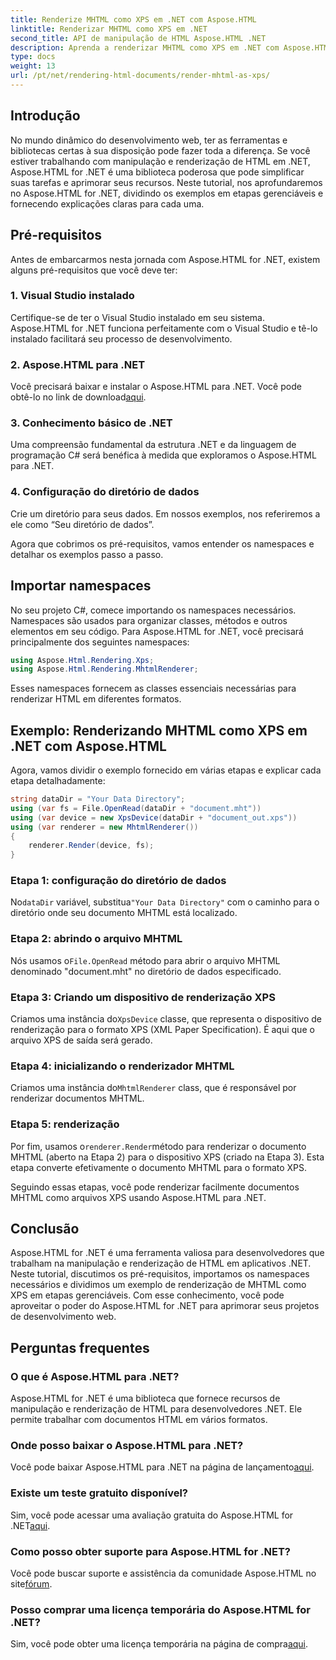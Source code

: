```yaml
---
title: Renderize MHTML como XPS em .NET com Aspose.HTML
linktitle: Renderizar MHTML como XPS em .NET
second_title: API de manipulação de HTML Aspose.HTML .NET
description: Aprenda a renderizar MHTML como XPS em .NET com Aspose.HTML. Aprimore suas habilidades de manipulação de HTML e impulsione seus projetos de desenvolvimento web!
type: docs
weight: 13
url: /pt/net/rendering-html-documents/render-mhtml-as-xps/
---
```

## Introdução

No mundo dinâmico do desenvolvimento web, ter as ferramentas e bibliotecas certas à sua disposição pode fazer toda a diferença. Se você estiver trabalhando com manipulação e renderização de HTML em .NET, Aspose.HTML for .NET é uma biblioteca poderosa que pode simplificar suas tarefas e aprimorar seus recursos. Neste tutorial, nos aprofundaremos no Aspose.HTML for .NET, dividindo os exemplos em etapas gerenciáveis e fornecendo explicações claras para cada uma.

## Pré-requisitos

Antes de embarcarmos nesta jornada com Aspose.HTML for .NET, existem alguns pré-requisitos que você deve ter:

### 1. Visual Studio instalado

Certifique-se de ter o Visual Studio instalado em seu sistema. Aspose.HTML for .NET funciona perfeitamente com o Visual Studio e tê-lo instalado facilitará seu processo de desenvolvimento.

### 2. Aspose.HTML para .NET

 Você precisará baixar e instalar o Aspose.HTML para .NET. Você pode obtê-lo no link de download[aqui](https://releases.aspose.com/html/net/).

### 3. Conhecimento básico de .NET

Uma compreensão fundamental da estrutura .NET e da linguagem de programação C# será benéfica à medida que exploramos o Aspose.HTML para .NET.

### 4. Configuração do diretório de dados

Crie um diretório para seus dados. Em nossos exemplos, nos referiremos a ele como “Seu diretório de dados”.

Agora que cobrimos os pré-requisitos, vamos entender os namespaces e detalhar os exemplos passo a passo.

## Importar namespaces

No seu projeto C#, comece importando os namespaces necessários. Namespaces são usados para organizar classes, métodos e outros elementos em seu código. Para Aspose.HTML for .NET, você precisará principalmente dos seguintes namespaces:

```csharp
using Aspose.Html.Rendering.Xps;
using Aspose.Html.Rendering.MhtmlRenderer;
```

Esses namespaces fornecem as classes essenciais necessárias para renderizar HTML em diferentes formatos.

## Exemplo: Renderizando MHTML como XPS em .NET com Aspose.HTML

Agora, vamos dividir o exemplo fornecido em várias etapas e explicar cada etapa detalhadamente:

```csharp
string dataDir = "Your Data Directory";
using (var fs = File.OpenRead(dataDir + "document.mht"))
using (var device = new XpsDevice(dataDir + "document_out.xps"))
using (var renderer = new MhtmlRenderer())
{
    renderer.Render(device, fs);
}
```

### Etapa 1: configuração do diretório de dados

 No`dataDir` variável, substitua`"Your Data Directory"` com o caminho para o diretório onde seu documento MHTML está localizado.

### Etapa 2: abrindo o arquivo MHTML

 Nós usamos o`File.OpenRead` método para abrir o arquivo MHTML denominado "document.mht" no diretório de dados especificado.

### Etapa 3: Criando um dispositivo de renderização XPS

 Criamos uma instância do`XpsDevice` classe, que representa o dispositivo de renderização para o formato XPS (XML Paper Specification). É aqui que o arquivo XPS de saída será gerado.

### Etapa 4: inicializando o renderizador MHTML

 Criamos uma instância do`MhtmlRenderer` class, que é responsável por renderizar documentos MHTML.

### Etapa 5: renderização

 Por fim, usamos o`renderer.Render`método para renderizar o documento MHTML (aberto na Etapa 2) para o dispositivo XPS (criado na Etapa 3). Esta etapa converte efetivamente o documento MHTML para o formato XPS.

Seguindo essas etapas, você pode renderizar facilmente documentos MHTML como arquivos XPS usando Aspose.HTML para .NET.

## Conclusão

Aspose.HTML for .NET é uma ferramenta valiosa para desenvolvedores que trabalham na manipulação e renderização de HTML em aplicativos .NET. Neste tutorial, discutimos os pré-requisitos, importamos os namespaces necessários e dividimos um exemplo de renderização de MHTML como XPS em etapas gerenciáveis. Com esse conhecimento, você pode aproveitar o poder do Aspose.HTML for .NET para aprimorar seus projetos de desenvolvimento web.

## Perguntas frequentes

### O que é Aspose.HTML para .NET?
Aspose.HTML for .NET é uma biblioteca que fornece recursos de manipulação e renderização de HTML para desenvolvedores .NET. Ele permite trabalhar com documentos HTML em vários formatos.

### Onde posso baixar o Aspose.HTML para .NET?
 Você pode baixar Aspose.HTML para .NET na página de lançamento[aqui](https://releases.aspose.com/html/net/).

### Existe um teste gratuito disponível?
 Sim, você pode acessar uma avaliação gratuita do Aspose.HTML for .NET[aqui](https://releases.aspose.com/).

### Como posso obter suporte para Aspose.HTML for .NET?
Você pode buscar suporte e assistência da comunidade Aspose.HTML no site[fórum](https://forum.aspose.com/).

### Posso comprar uma licença temporária do Aspose.HTML for .NET?
 Sim, você pode obter uma licença temporária na página de compra[aqui](https://purchase.aspose.com/temporary-license/).